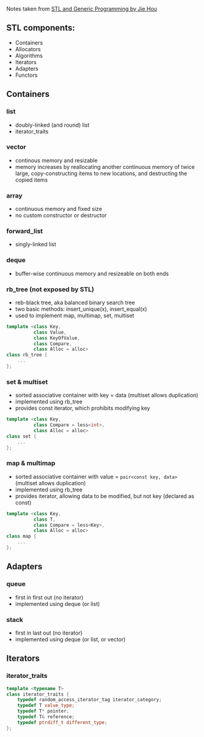 Notes taken from [STL and Generic Programming by Jie Hou](https://boolan.com/course/10095)

## STL components:  
* Containers
* Allocators
* Algorithms
* Iterators
* Adapters
* Functors

## Containers
### list
* doubly-linked (and round) list
* iterator_traits

### vector
* continous memory and resizable  
* memory increases by reallocating another continuous memory of twice large,
  copy-constructing items to new locations, and destructing the copied items  

### array
* continuous memory and fixed size
* no custom constructor or destructor

### forward_list
* singly-linked list

### deque
* buffer-wise continuous memory and resizeable on both ends

### rb_tree (not exposed by STL)
* reb-black tree, aka balanced binary search tree
* two basic methods: insert_unique(x), insert_equal(x)
* used to implement map, multimap, set, multiset
```Cpp
template <class Key,
          class Value,
          class KeyOfValue,
          class Compare,
          class Alloc = alloc>
class rb_tree {
    ...
};
```

### set & multiset
* sorted associative container with key = data (multiset allows duplication)
* implemented using rb_tree
* provides const iterator, which prohibits modifying key
```Cpp
template <class Key, 
          class Compare = less<int>, 
          class Alloc = alloc>
class set {
    ...
};
```
### map & multimap
* sorted associative container with value = `pair<const key, data>` (multiset allows duplication)
* implemented using rb_tree
* provides iterator, allowing data to be modified, but not key (declared as const) 
```Cpp
template <class Key, 
          class T,
          class Compare = less<Key>, 
          class Alloc = alloc>
class map {
    ...
};
```

## Adapters
### queue
* first in first out (no iterator)
* implemented using deque (or list)

### stack
* first in last out (no iterator)
* implemented using deque (or list, or vector)



## Iterators
### iterator_traits
```Cpp
template <typename T>
class iterator_traits {
    typedef random_access_iterator_tag iterator_category;
    typedef T value_type;
    typedef T* pointer;
    typedef T& reference;
    typedef ptrdiff_t different_type;
};
```


